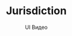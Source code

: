---
layout: embed
permalink: apps/mint/business-processes/jurisdiction/ux-videos
lang: ru
page_id: apps-mint-business-processes-jurisdiction-video


title: Jurisdiction
subtitle: UI Видео
backUrl: /ru/apps/mint/business-processes/jurisdiction

description: Diagrams
---